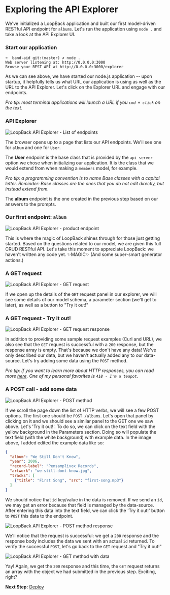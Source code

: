 # Exploring the API Explorer

We've initialized a LoopBack application and built our first model-driven RESTful API endpoint for `albums`. Let's run the application using `node .` and take a look at the API Explorer UI.


### Start our application

```
➜  band-aid git:(master) ✗ node .
Web server listening at: http://0.0.0.0:3000
Browse your REST API at http://0.0.0.0:3000/explorer
```

As we can see above, we have started our node.js application -- upon startup, it helpfully tells us what URL our application is using as well as the URL to the API Explorer. Let's click on the Explorer URL and engage with our endpoints.

_Pro tip: most terminal applications will launch a URL if you `cmd + click` on the text._

### API Explorer

![LoopBack API Explorer - List of endpoints](assets/api-explorer02.png)

The browser opens up to a page that lists our API endpoints. We'll see one for `album` and one for `User`.

The **User** endpoint is the base class that is provided by the `api server` option we chose when initializing our application. It is the class that we would extend from when making a `members` model, for example.

_Pro tip: a programming convention is to name Base classes with a capital letter. Reminder: Base classes are the ones that you do not edit directly, but instead extend from._

The **album** endpoint is the one created in the previous step based on our answers to the prompts.

### Our first endpoint: `album`

![LoopBack API Explorer - product endpoint](assets/api-explorer03.png)

This is where the magic of LoopBack shines through for those just getting started. Based on the questions related to our model, we are given this full CRUD RESTful API. Let's take this moment to appreciate LoopBack: we haven't written any code yet. ✨MAGIC✨ (And some super-smart generator actions.)

### A GET request

![LoopBack API Explorer - GET request](assets/api-explorer04.png)

If we open up the details of the `GET` request panel in our explorer, we will see some details of our model schema, a parameter section (we'll get to later), as well as a button to "Try it out!"

### A GET request - Try it out!

![LoopBack API Explorer - GET request response](assets/api-explorer05.png)

In addition to providing some sample request examples (Curl and URL), we also see that the `GET` request is successful with a `200` response, but the response array is empty. That's because we don't have any data! We've only described our data, but we haven't actually added any to our data-source. Let's try adding some data using the `POST` method.

*Pro tip: if you want to learn more about HTTP responses, you can read more [here](https://en.wikipedia.org/wiki/List_of_HTTP_status_codes). One of my personal favorites is `418 - I'm a teapot`.*

### A POST call - add some data

![LoopBack API Explorer - POST method](assets/api-explorer06.png)

If we scroll the page down the list of HTTP verbs, we will see a few POST options. The first one should be `POST /albums`. Let's open that panel by clicking on it and we should see a similar panel to the GET one we saw above. Let's 'Try it out!'. To do so, we can click on the text field with the yellow background in the Parameters section. Doing so will populate the text field (with the white background) with example data. In the image above, I added edited the example data like so:

```json
{
  "album": "We Still Don't Know",
  "year": 2006,
  "record-label": "Pensamplivox Records",
  "artwork": "we-still-dont-know.jpg",
  "tracks": [
    {"title": "First Song", "src": "first-song.mp3"}
  ]
}
```

We should notice that `id` key/value in the data is removed. If we send an `id`, we may get an error because that field is managed by the data-source. After entering this data into the text field, we can click the 'Try it out!' button to `POST` this data to the endpoint.

![LoopBack API Explorer - POST method response](assets/api-explorer07.png)

We'll notice that the request is successful: we get a `200` response and the response body includes the data we sent with an actual `id` returned. To verify the successful `POST`, let's go back to the `GET` request and "Try it out!"

![LoopBack API Explorer - GET method with data](assets/api-explorer08.png)

Yay! Again, we get the `200` response and this time, the `GET` request returns an array with the object we had submitted in the previous step. Exciting, right?

**Next Step:** [Deploy](05-deploy.md)

